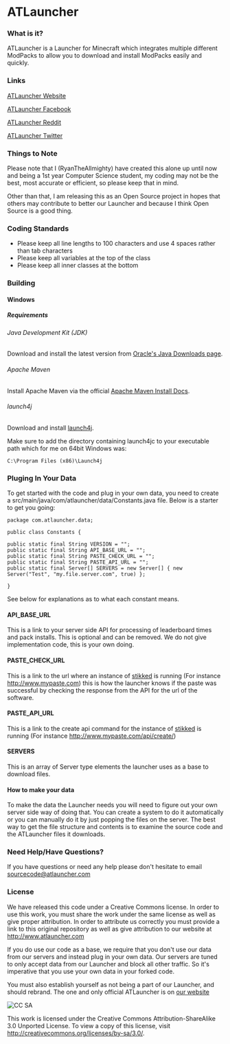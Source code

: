 ATLauncher
====================================

### What is it?

ATLauncher is a Launcher for Minecraft which integrates multiple different ModPacks to allow you to download and install ModPacks easily and quickly.


### Links
[ATLauncher Website](http://www.atlauncher.com)

[ATLauncher Facebook](http://www.facebook.com/ATLauncher)

[ATLauncher Reddit](http://www.reddit.com/r/ATLauncher)

[ATLauncher Twitter](http://twitter.com/ATLauncher)


### Things to Note

Please note that I (RyanTheAllmighty) have created this alone up until now and being a 1st year Computer Science student, my coding may not be the best, most accurate or efficient, so please keep that in mind.

Other than that, I am releasing this as an Open Source project in hopes that others may contribute to better our Launcher and because I think Open Source is a good thing.

### Coding Standards

+ Please keep all line lengths to 100 characters and use 4 spaces rather than tab characters
+ Please keep all variables at the top of the class
+ Please keep all inner classes at the bottom

### Building

#### Windows

##### Requirements

###### Java Development Kit (JDK)

Download and install the latest version from [Oracle's Java Downloads page](http://www.oracle.com/technetwork/java/javase/downloads/jdk7-downloads-1880260.html).

###### Apache Maven

Install Apache Maven via the official [Apache Maven Install Docs](http://maven.apache.org/download.cgi#Installation).

###### launch4j

Download and install [launch4j](http://sourceforge.net/projects/launch4j/files/launch4j-3/3.1.0-beta2/).

Make sure to add the directory containing launch4jc to your executable path which for me on 64bit Windows was:

```
C:\Program Files (x86)\Launch4j
```

### Pluging In Your Data

To get started with the code and plug in your own data, you need to create a src/main/java/com/atlauncher/data/Constants.java file. Below is a starter to get you going:

    package com.atlauncher.data;

    public class Constants {

    public static final String VERSION = "";
    public static final String API_BASE_URL = "";
    public static final String PASTE_CHECK_URL = "";
    public static final String PASTE_API_URL = "";
    public static final Server[] SERVERS = new Server[] { new Server("Test", "my.file.server.com", true) };
    
    }

See below for explanations as to what each constant means.

#### API_BASE_URL
This is a link to your server side API for processing of leaderboard times and pack installs. This is optional and can be removed. We do not give implementation code, this is your own doing.

#### PASTE_CHECK_URL
This is a link to the url where an instance of [stikked](https://github.com/claudehohl/Stikked) is running (For instance http://www.mypaste.com) this is how the launcher knows if the paste was successful by checking the response from the API for the url of the software.

#### PASTE_API_URL
This is a link to the create api command for the instance of [stikked](https://github.com/claudehohl/Stikked) is running (For instance http://www.mypaste.com/api/create/)

#### SERVERS
This is an array of Server type elements the launcher uses as a base to download files.

#### How to make your data

To make the data the Launcher needs you will need to figure out your own server side way of doing that. You can create a system to do it automatically or you can manually do it by just popping the files on the server. The best way to get the file structure and contents is to examine the source code and the ATLauncher files it downloads.

### Need Help/Have Questions?

If you have questions or need any help please don't hesitate to email sourcecode@atlauncher.com

### License

We have released this code under a Creative Commons license. In order to use this work, you must share the work under the same license as well as give proper attribution. In order to attribute us correctly you must provide a link to this original repository as well as give attribution to our website at http://www.atlauncher.com

If you do use our code as a base, we require that you don't use our data from our servers and instead plug in your own data. Our servers are tuned to only accept data from our Launcher and block all other traffic. So it's imperative that you use your own data in your forked code.

You must also establish yourself as not being a part of our Launcher, and should rebrand. The one and only official ATLauncher is on [our website](http://www.atlauncher.com)

![CC SA](http://i.creativecommons.org/l/by-sa/3.0/88x31.png)

This work is licensed under the Creative Commons Attribution-ShareAlike 3.0 Unported License. To view a copy of this license, visit http://creativecommons.org/licenses/by-sa/3.0/.
